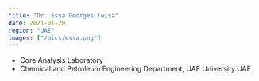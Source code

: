 ```yaml
---
title: "Dr. Essa Georges Lwisa"
date: 2021-01-20
region: "UAE"
images: ["/pics/essa.png"]
---
```


- Core Analysis Laboratory
- Chemical and Petroleum Engineering Department, UAE University.UAE